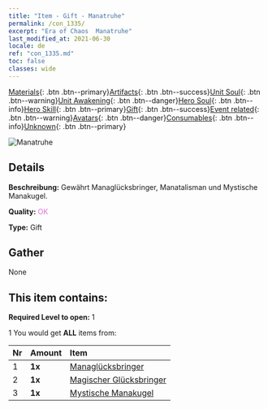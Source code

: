 ```yaml
---
title: "Item - Gift - Manatruhe"
permalink: /con_1335/
excerpt: "Era of Chaos  Manatruhe"
last_modified_at: 2021-06-30
locale: de
ref: "con_1335.md"
toc: false
classes: wide
---
```

 [Materials](/ItemsDE/){: .btn .btn--primary}[Artifacts](/ItemsDE/Artifacts/){: .btn .btn--success}[Unit Soul](/ItemsDE/UnitSoul/){: .btn .btn--warning}[Unit Awakening](/ItemsDE/UnitAwakening/){: .btn .btn--danger}[Hero Soul](/ItemsDE/HeroSoul/){: .btn .btn--info}[Hero Skill](/ItemsDE/HeroSkill/){: .btn .btn--primary}[Gift](/ItemsDE/Gift/){: .btn .btn--success}[Event related](/ItemsDE/Events/){: .btn .btn--warning}[Avatars](/ItemsDE/Avatars/){: .btn .btn--danger}[Consumables](/ItemsDE/Consumables/){: .btn .btn--info}[Unknown](/ItemsDE/Unknown/){: .btn .btn--primary}

 ![Manatruhe](/images/t/i_906012.png)

## Details
 **Beschreibung:** Gewährt Managlücksbringer, Manatalisman und Mystische Manakugel.

 **Quality:** <span style="color: #DA70D6">OK</span>

 **Type:** Gift

## Gather

  None

## This item contains:

 **Required Level to open:** 1

 1 You would get **ALL** items  from:

  | Nr | Amount |     Item    |
  |:---|:-------|:------------|
  | 1 |  **1x** | [Managlücksbringer](/ItemsDE/art_112/) |  | 
  | 2 |  **1x** | [Magischer Glücksbringer](/ItemsDE/art_113/) |  | 
  | 3 |  **1x** | [Mystische Manakugel](/ItemsDE/art_114/) |  | 
